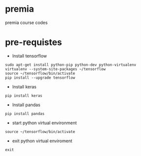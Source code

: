 # premia
premia course codes 

# pre-requistes
- Install tensorflow
```
sudo apt-get install python-pip python-dev python-virtualenv
virtualenv --system-site-packages ~/tensorflow
source ~/tensorflow/bin/activate
pip install --upgrade tensorflow
```
- Install keras
```
pip install keras
```
- Install pandas
```
pip install pandas
```
- start python virtual environment
```
source ~/tensorflow/bin/activate
```
- exit python virtual enviroment
```
exit
```